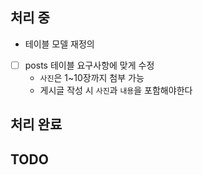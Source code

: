## 처리 중
- 테이블 모델 재정의
 - [ ] posts 테이블 요구사항에 맞게 수정
    - `사진`은 1~10장까지 첨부 가능
    -  게시글 작성 시 `사진`과 `내용`을 포함해야한다

## 처리 완료

## TODO